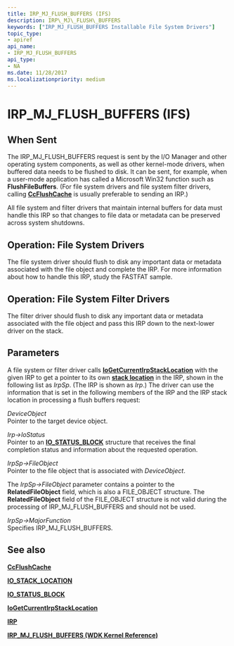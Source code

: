 ```yaml
---
title: IRP_MJ_FLUSH_BUFFERS (IFS)
description: IRP\_MJ\_FLUSH\_BUFFERS
keywords: ["IRP_MJ_FLUSH_BUFFERS Installable File System Drivers"]
topic_type:
- apiref
api_name:
- IRP_MJ_FLUSH_BUFFERS
api_type:
- NA
ms.date: 11/28/2017
ms.localizationpriority: medium
---
```


# IRP\_MJ\_FLUSH\_BUFFERS (IFS)


## When Sent


The IRP\_MJ\_FLUSH\_BUFFERS request is sent by the I/O Manager and other operating system components, as well as other kernel-mode drivers, when buffered data needs to be flushed to disk. It can be sent, for example, when a user-mode application has called a Microsoft Win32 function such as **FlushFileBuffers**. (For file system drivers and file system filter drivers, calling [**CcFlushCache**](/windows-hardware/drivers/ddi/ntifs/nf-ntifs-ccflushcache) is usually preferable to sending an IRP.)

All file system and filter drivers that maintain internal buffers for data must handle this IRP so that changes to file data or metadata can be preserved across system shutdowns.

## Operation: File System Drivers


The file system driver should flush to disk any important data or metadata associated with the file object and complete the IRP. For more information about how to handle this IRP, study the FASTFAT sample.

## Operation: File System Filter Drivers


The filter driver should flush to disk any important data or metadata associated with the file object and pass this IRP down to the next-lower driver on the stack.

## Parameters


A file system or filter driver calls [**IoGetCurrentIrpStackLocation**](/windows-hardware/drivers/ddi/wdm/nf-wdm-iogetcurrentirpstacklocation) with the given IRP to get a pointer to its own [**stack location**](/windows-hardware/drivers/ddi/wdm/ns-wdm-_io_stack_location) in the IRP, shown in the following list as *IrpSp*. (The IRP is shown as *Irp*.) The driver can use the information that is set in the following members of the IRP and the IRP stack location in processing a flush buffers request:

<a href="" id="deviceobject"></a>*DeviceObject*  
Pointer to the target device object.

<a href="" id="irp--iostatus"></a>*Irp-&gt;IoStatus*  
Pointer to an [**IO\_STATUS\_BLOCK**](/windows-hardware/drivers/ddi/wdm/ns-wdm-_io_status_block) structure that receives the final completion status and information about the requested operation.

<a href="" id="irpsp--fileobject"></a>*IrpSp-&gt;FileObject*  
Pointer to the file object that is associated with *DeviceObject*.

The *IrpSp-&gt;FileObject* parameter contains a pointer to the **RelatedFileObject** field, which is also a FILE\_OBJECT structure. The **RelatedFileObject** field of the FILE\_OBJECT structure is not valid during the processing of IRP\_MJ\_FLUSH\_BUFFERS and should not be used.

<a href="" id="irpsp--majorfunction"></a>*IrpSp-&gt;MajorFunction*  
Specifies IRP\_MJ\_FLUSH\_BUFFERS.

## See also


[**CcFlushCache**](/windows-hardware/drivers/ddi/ntifs/nf-ntifs-ccflushcache)

[**IO\_STACK\_LOCATION**](/windows-hardware/drivers/ddi/wdm/ns-wdm-_io_stack_location)

[**IO\_STATUS\_BLOCK**](/windows-hardware/drivers/ddi/wdm/ns-wdm-_io_status_block)

[**IoGetCurrentIrpStackLocation**](/windows-hardware/drivers/ddi/wdm/nf-wdm-iogetcurrentirpstacklocation)

[**IRP**](/windows-hardware/drivers/ddi/wdm/ns-wdm-_irp)

[**IRP\_MJ\_FLUSH\_BUFFERS (WDK Kernel Reference)**](../kernel/irp-mj-flush-buffers.md)

 

